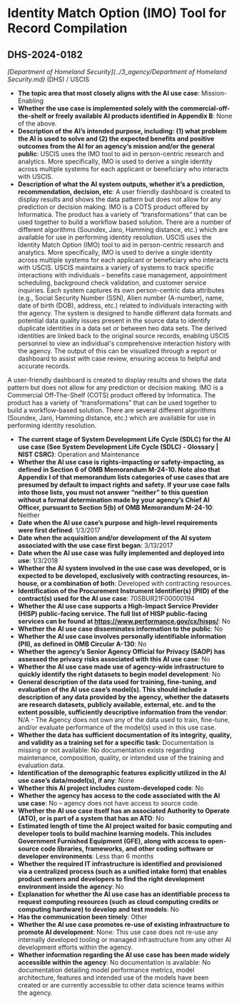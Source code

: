 # Identity Match Option (IMO) Tool for Record Compilation
## DHS-2024-0182
_[Department of Homeland Security](../3_agency/Department of Homeland Security.md)_ (DHS) / USCIS


+ **The topic area that most closely aligns with the AI use case**: Mission-Enabling
+ **Whether the use case is implemented solely with the commercial-off-the-shelf or freely available AI products identified in Appendix B**: None of the above.
+ **Description of the AI’s intended purpose, including: (1) what problem the AI is used to solve and (2) the expected benefits and positive outcomes from the AI for an agency’s mission and/or the general public**: USCIS uses the IMO tool to aid in person-centric research and analytics. More specifically, IMO is used to derive a single identity across multiple systems for each applicant or beneficiary who interacts with USCIS.
+ **Description of what the AI system outputs, whether it’s a prediction, recommendation, decision, etc**: A user friendly dashboard is created to display results and shows the data pattern but does not allow for any prediction or decision making. IMO is a COTS product offered by Informatica. The product has a variety of “transformations” that can be used together to build a workflow based solution. There are a number of different algorithms (Soundex, Jaro, Hamming distance, etc.) which are available for use in performing identity resolution.
USCIS uses the Identity Match Option (IMO) tool to aid in person-centric research and analytics. More specifically, IMO is used to derive a single identity across multiple systems for each applicant or beneficiary who interacts with USCIS. USCIS maintains a variety of systems to track specific interactions with individuals – benefits case management, appointment scheduling, background check validation, and customer service inquiries. Each system captures its own person-centric data attributes (e.g., Social Security Number (SSN), Alien number (A-number), name, date of birth (DOB), address, etc.) related to individuals interacting with the agency. The system is designed to handle different data formats and potential data quality issues present in the source data to identify duplicate identities in a data set or between two data sets. The derived identities are linked back to the original source records, enabling USCIS personnel to view an individual's comprehensive interaction history with the agency.  The output of this can be visualized through a report or dashboard to assist with case review, ensuring access to helpful and accurate records. 

A user-friendly dashboard is created to display results and shows the data pattern but does not allow for any prediction or decision making. IMO is a Commercial Off-The-Shelf (COTS) product offered by Informatica. The product has a variety of “transformations” that can be used together to build a workflow-based solution. There are several different algorithms (Soundex, Jaro, Hamming distance, etc.) which are available for use in performing identity resolution. 
+ **The current stage of System Development Life Cycle (SDLC) for the AI use case (See System Development Life Cycle (SDLC) - Glossary | NIST CSRC)**: Operation and Maintenance
+ **Whether the AI use case is rights-impacting or safety-impacting, as defined in Section 6 of OMB Memorandum M-24-10. Note also that Appendix I of that memorandum lists categories of use cases that are presumed by default to impact rights and safety. If your use case falls into those lists, you must not answer “neither” to this question without a formal determination made by your agency’s Chief AI Officer, pursuant to Section 5(b) of OMB Memorandum M-24-10**: Neither
+ **Date when the AI use case’s purpose and high-level requirements were first defined**: 1/3/2017
+ **Date when the acquisition and/or development of the AI system associated with the use case first began**: 3/13/2017
+ **Date when the AI use case was fully implemented and deployed into use**: 1/3/2018
+ **Whether the AI system involved in the use case was developed, or is expected to be developed, exclusively with contracting resources, in-house, or a combination of both**: Developed with contracting resources.
+ **Identification of the Procurement Instrument Identifier(s) (PIID) of the contract(s) used for the AI use case**: 70SBUR21F00000194
+ **Whether the AI use case supports a High-Impact Service Provider (HISP) public-facing service. The full list of HISP public-facing services can be found at https://www.performance.gov/cx/hisps/**: No
+ **Whether the AI use case disseminates information to the public**: No
+ **Whether the AI use case involves personally identifiable information (PII), as defined in OMB Circular A-130**: No
+ **Whether the agency’s Senior Agency Official for Privacy (SAOP) has assessed the privacy risks associated with this AI use case**: No
+ **Whether the AI use case made use of agency-wide infrastructure to quickly identify the right datasets to begin model development**: No
+ **General description of the data used for training, fine-tuning, and evaluation of the AI use case’s model(s). This should include a description of any data provided by the agency, whether the datasets are research datasets, publicly available, external, etc. and to the extent possible, sufficiently descriptive information from the vendor**: N/A - The Agency does not own any of the data used to train, fine-tune, and/or evaluate performance of the model(s) used in this use case.
+ **Whether the data has sufficient documentation of its integrity, quality, and validity as a training set for a specific task**: Documentation is missing or not available: No documentation exists regarding maintenance, composition, quality, or intended use of the training and evaluation data.
+ **Identification of the demographic features explicitly utilized in the AI use case’s data/model(s), if any**: None
+ **Whether this AI project includes custom-developed code**: No
+ **Whether the agency has access to the code associated with the AI use case**: No – agency does not have access to source code.
+ **Whether the AI use case itself has an associated Authority to Operate (ATO), or is part of a system that has an ATO**: No
+ **Estimated length of time the AI project waited for basic computing and developer tools to build machine learning models. This includes Government Furnished Equipment (GFE), along with access to open-source code libraries, frameworks, and other coding software or developer environments**: Less than 6 months
+ **Whether the required IT infrastructure is identified and provisioned via a centralized process (such as a unified intake form) that enables product owners and developers to find the right development environment inside the agency**: No
+ **Explanation for whether the AI use case has an identifiable process to request computing resources (such as cloud computing credits or computing hardware) to develop and test models**: No
+ **Has the communication been timely**: Other
+ **Whether the AI use case promotes re-use of existing infrastructure to promote AI development**: None: This use case does not re-use any internally developed tooling or managed infrastructure from any other AI development efforts within the agency.
+ **Whether information regarding the AI use case has been made widely accessible within the agency**: No documentation is available: No documentation detailing model performance metrics, model architecture, features and intended use of the models have been created or are currently accessible to other data science teams within the agency.